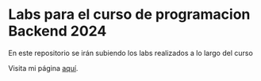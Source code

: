 # Labs para el curso de programacion Backend 2024

En este repositorio se irán subiendo los labs realizados a lo largo del curso 

Visita mi página [aquí](Frontend/index.html).